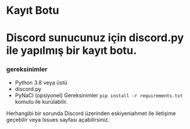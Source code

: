 # Kayıt Botu

# Discord sunucunuz için discord.py ile yapılmış bir kayıt botu.

### gereksinimler
- Python 3.8 veya üstü
- discord.py
- PyNaCl (opsiyonel)
Gereksinimler `pip install -r requirements.txt` komutu ile kurulabilir.

Herhangibi bir sorunda Discord üzerinden eskiyeniahmet ile iletişime geçebilir veya Issues sayfası açabilirsiniz.
